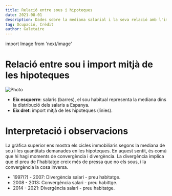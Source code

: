```yaml
---
title: Relació entre sous i hipoteques
date: 2021-08-01
description: Dades sobre la mediana salarial i la seva relació amb l'import mitjà de les hipoteques. Aquesta comparació ens mostra si hi ha desconnexió salarial.
tag: Ocupació, Crèdit
author: Galetaire
---
```


import Image from 'next/image'

# Relació entre sou i import mitjà de les hipoteques

<Image
  src="/images/sou.png"
  alt="Photo"
  width={709}
  height={414}
  priority
  className="next-image"
/>

- **Eix esquerre**: salaris (barres), el sou habitual representa la mediana dins la distribució dels salaris a Espanya.
- **Eix dret**: import mitjà de les hipoteques (línies).

# Interpretació i observacions

La gràfica superior ens mostra els cicles immobiliaris segons la mediana de sou i les quantitats demanades en les hipoteques. En aquest sentit, és comú que hi
hagi moments de convergència i divergència. La divergència implica que el preu de l'habitatge creix més de pressa que no els sous, i la convergència la cosa
inversa.

- 1997(?) - 2007: Divergència salari - preu habitatge.
- 2008 - 2013: Convergència salari - preu habittge.
- 2014 - 2021: Divergència salari - preu habitatge.
